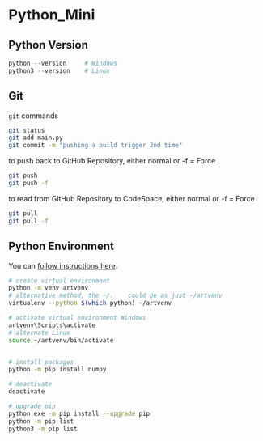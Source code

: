 # Python_Mini

## Python Version
```powershell
python --version     # Windows
python3 --version    # Linux
```

## Git
`git` commands

```bash
git status
git add main.py
git commit -m "pushing a build trigger 2nd time"

```

to push back to GitHub Repository, either normal or -f = Force
```bash
git push
git push -f 
```

to read from GitHub Repository to CodeSpace, either normal or -f = Force
```bash
git pull
git pull -f
```

## Python Environment
You can [follow instructions here](https://realpython.com/python-virtual-environments-a-primer/).

```bash
# create virtual environment
python -m venv artvenv
# alternative method, the ~/.    could be as just ~/artvenv
virtualenv --python $(which python) ~/artvenv

# activate virtual environment Windows
artvenv\Scripts\activate
# alternate Linux
source ~/artvenv/bin/activate


# install packages
python -m pip install numpy
```
```bash
# deactivate
deactivate

# upgrade pip
python.exe -m pip install --upgrade pip
python -m pip list
python3 -m pip list
```
